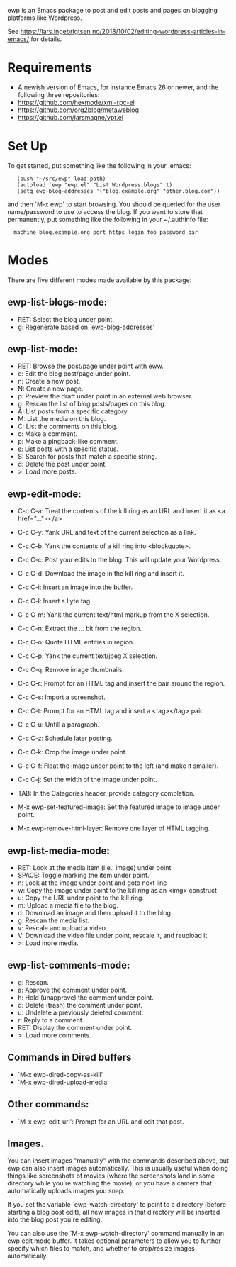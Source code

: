 ewp is an Emacs package to post and edit posts and pages on blogging platforms like Wordpress.

See https://lars.ingebrigtsen.no/2018/10/02/editing-wordpress-articles-in-emacs/ for details.

# Requirements

* A newish version of Emacs, for instance Emacs 26 or newer, and the following three repositories:
* https://github.com/hexmode/xml-rpc-el
* https://github.com/org2blog/metaweblog
* https://github.com/larsmagne/vpt.el

# Set Up

To get started, put something like the following in your .emacs:

```
   (push "~/src/ewp" load-path)
   (autoload 'ewp "ewp.el" "List Wordpress blogs" t)
   (setq ewp-blog-addresses '("blog.example.org" "other.blog.com"))
```

and then `M-x ewp' to start browsing.  You should be queried for the user name/password to use to access the blog.  If you want to store that permanently, put something like the following in your ~/.authinfo file:

```
  machine blog.example.org port https login foo password bar
```

# Modes

There are five different modes made available by this package:

## ewp-list-blogs-mode:

* RET: Select the blog under point.
* g: Regenerate based on `ewp-blog-addresses'


## ewp-list-mode:

* RET: Browse the post/page under point with eww.
* e: Edit the blog post/page under point.
* n: Create a new post.
* N: Create a new page.
* p: Preview the draft under point in an external web browser.
* g: Rescan the list of blog posts/pages on this blog.
* A: List posts from a specific category.
* M: List the media on this blog.
* C: List the comments on this blog.
* c: Make a comment.
* p: Make a pingback-like comment.
* s: List posts with a specific status.
* S: Search for posts that match a specific string.
* d: Delete the post under point.
* &gt;: Load more posts.


## ewp-edit-mode:

* C-c C-a: Treat the contents of the kill ring as an URL and insert it as &lt;a href="..."&gt;&lt;/a&gt;
* C-c C-y: Yank URL and text of the current selection as a link.
* C-c C-b: Yank the contents of a kill ring into &lt;blockquote&gt;.
* C-c C-c: Post your edits to the blog.  This will update your Wordpress.
* C-c C-d: Download the image in the kill ring and insert it.
* C-c C-i: Insert an image into the buffer.
* C-c C-l: Insert a Lyte tag.
* C-c C-m: Yank the current text/html markup from the X selection.
* C-c C-n: Extract the <a>...</a> bit from the region.
* C-c C-o: Quote HTML entities in region.
* C-c C-p: Yank the current text/jpeg X selection.
* C-c C-q: Remove image thumbnails.
* C-c C-r: Prompt for an HTML tag and insert the pair around the region.
* C-c C-s: Import a screenshot.
* C-c C-t: Prompt for an HTML tag and insert a &lt;tag&gt;&lt;/tag&gt; pair.
* C-c C-u: Unfill a paragraph.
* C-c C-z: Schedule later posting.
* C-c C-k: Crop the image under point.
* C-c C-f: Float the image under point to the left (and make it smaller).
* C-c C-j: Set the width of the image under point.
* TAB:     In the Categories header, provide category completion.

* M-x ewp-set-featured-image: Set the featured image to image under point.
* M-x ewp-remove-html-layer: Remove one layer of HTML tagging.

## ewp-list-media-mode:

* RET: Look at the media item (i.e., image) under point
* SPACE: Toggle marking the item under point.
* n: Look at the image under point and goto next line
* w: Copy the image under point to the kill ring as an &lt;img&gt; construct
* u: Copy the URL under point to the kill ring.
* m: Upload a media file to the blog.
* d: Download an image and then upload it to the blog.
* g: Rescan the media list.
* v: Rescale and upload a video.
* V: Download the video file under point, rescale it, and reupload it.
* &gt;: Load more media.

## ewp-list-comments-mode:

* g: Rescan.
* a: Approve the comment under point.
* h: Hold (unapprove) the comment under point.
* d: Delete (trash) the comment under point.
* u: Undelete a previously deleted comment.
* r: Reply to a comment.
* RET: Display the comment under point.
* &gt;: Load more comments.

## Commands in Dired buffers

* `M-x ewp-dired-copy-as-kill'
* `M-x ewp-dired-upload-media'

## Other commands:

* `M-x ewp-edit-url': Prompt for an URL and edit that post.

## Images.

You can insert images "manually" with the commands described above,
but ewp can also insert images automatically.  This is usually useful
when doing things like screenshots of movies (where the screenshots
land in some directory while you're watching the movie), or you have a
camera that automatically uploads images you snap.

If you set the variable `ewp-watch-directory' to point to a directory
(before starting a blog post edit), all new images in that directory
will be inserted into the blog post you're editing.

You can also use the `M-x ewp-watch-directory' command manually in an
ewp edit mode buffer.  It takes optional parameters to allow you to
further specify which files to match, and whether to crop/resize
images automatically.
